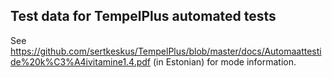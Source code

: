 ## Test data for TempelPlus automated tests

See https://github.com/sertkeskus/TempelPlus/blob/master/docs/Automaattestide%20k%C3%A4ivitamine1.4.pdf (in Estonian) for mode information. 



